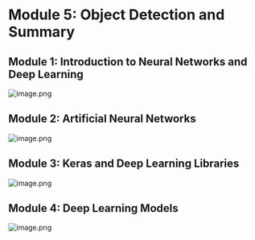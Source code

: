

# Module 5: Object Detection and Summary
## Module 1: Introduction to Neural Networks and Deep Learning
![image.png](https://prod-files-secure.s3.us-west-2.amazonaws.com/03e82b26-cccb-4906-bb56-adabcbdc0655/a8d40bcb-c482-4026-8872-311e16b2dc63/image.png?X-Amz-Algorithm=AWS4-HMAC-SHA256&X-Amz-Content-Sha256=UNSIGNED-PAYLOAD&X-Amz-Credential=ASIAZI2LB466RJJFBVGY%2F20250206%2Fus-west-2%2Fs3%2Faws4_request&X-Amz-Date=20250206T141352Z&X-Amz-Expires=3600&X-Amz-Security-Token=IQoJb3JpZ2luX2VjEEYaCXVzLXdlc3QtMiJGMEQCIAO02jQBRe5EPiO8UqSQezTiLnecmC%2FtF6TyZBKdNcrYAiA0WFq7k%2FoRM55TTNN3NVjDfCG9%2BCD8WAeoBsw%2F%2FXgJxCr%2FAwhfEAAaDDYzNzQyMzE4MzgwNSIMIN4jgfdQF8tLFbj1KtwDxVnu047zqv7x%2FmU3ZU%2FKgrWRRKGO47sM84Z8og5mcW%2F07uYiTxpbY%2F5bWm7QKDhMNG8b294mCFkvJ%2FjqHzwj%2ByIrQEZCbNqwvCQjRz68iydqVJ8WgZuR07AWQ75hSRDorQdku5nrRyTuvCU3uMALpqucU1k9drqmxlCJ%2BfzT0kO%2BPnHzZEqp3I8EBB9%2BXvtC6TnUOzH1UsV3Zy2%2BwKS%2BLWd%2BDVDGG%2BsQ5LOZkG%2FonRTkB3A%2BIHYDPofpSyte9OUS7TEhD1e4wIc10ukW5cy6uTiAfHZgGIU7m2K%2BPmcgHhhqZcdjCJnEfm9ZNeoF1uPLsR%2B5R1zPEhjV42mhiRBZG00exflOYpVXx94739C0kn91uue8GUuRM5m7MZVywMxRbjlJG%2FjBWUvtI73a9u0%2BB79Sm7614NWKB8U%2FaF5IPIwT0Nl3Vs2utvfVEpTBkf7L7K9xhOr7B3yGO18s%2Ba98%2Bu3YCOKSr5tMAg4s4zDEQc1WedbzkmzID5qtxHOgY3g2LWwi1z2CEmtQ6AJZPsY9A%2B0DsA%2FXrH5SYpVPsiYMKY%2FjYdbwn8Ny34qWNXdimNMOQ0cM%2BAzCWeLmCA%2Fl3uj2YUxv2M3ZagI7Dr%2BYIzuXFdKuZCR1oB29pVG8oyEwrfmSvQY6pgEtFJGxueLWzIyUEn5tSWSgkwh51M12jmpiAVBPRQomuQUlSvESHherO5kM5A6K724fcT1Ims8xoDPltyAsSdfGq1%2FwFtWSH8QXSdKmHwp%2Bvy9OSboGRMI%2BT5okny8DTRmUN%2F5XRg1SxlKcjPeEeEHRVIYBdN9zSNohNc58NJ4srpTv%2FXWe3NobVx8moCBzkXxisP%2B6sFfsprBgqGPoJi9hAP5Zjsvu&X-Amz-Signature=fb8f2a46eb03e795cee1589a79e4584a639c91cf6a5cf667e766018a3fcdb1c2&X-Amz-SignedHeaders=host&x-id=GetObject)
## Module 2: Artificial Neural Networks
![image.png](https://prod-files-secure.s3.us-west-2.amazonaws.com/03e82b26-cccb-4906-bb56-adabcbdc0655/5157ca89-62da-41d9-a98f-6432b71047a9/image.png?X-Amz-Algorithm=AWS4-HMAC-SHA256&X-Amz-Content-Sha256=UNSIGNED-PAYLOAD&X-Amz-Credential=ASIAZI2LB466RJJFBVGY%2F20250206%2Fus-west-2%2Fs3%2Faws4_request&X-Amz-Date=20250206T141352Z&X-Amz-Expires=3600&X-Amz-Security-Token=IQoJb3JpZ2luX2VjEEYaCXVzLXdlc3QtMiJGMEQCIAO02jQBRe5EPiO8UqSQezTiLnecmC%2FtF6TyZBKdNcrYAiA0WFq7k%2FoRM55TTNN3NVjDfCG9%2BCD8WAeoBsw%2F%2FXgJxCr%2FAwhfEAAaDDYzNzQyMzE4MzgwNSIMIN4jgfdQF8tLFbj1KtwDxVnu047zqv7x%2FmU3ZU%2FKgrWRRKGO47sM84Z8og5mcW%2F07uYiTxpbY%2F5bWm7QKDhMNG8b294mCFkvJ%2FjqHzwj%2ByIrQEZCbNqwvCQjRz68iydqVJ8WgZuR07AWQ75hSRDorQdku5nrRyTuvCU3uMALpqucU1k9drqmxlCJ%2BfzT0kO%2BPnHzZEqp3I8EBB9%2BXvtC6TnUOzH1UsV3Zy2%2BwKS%2BLWd%2BDVDGG%2BsQ5LOZkG%2FonRTkB3A%2BIHYDPofpSyte9OUS7TEhD1e4wIc10ukW5cy6uTiAfHZgGIU7m2K%2BPmcgHhhqZcdjCJnEfm9ZNeoF1uPLsR%2B5R1zPEhjV42mhiRBZG00exflOYpVXx94739C0kn91uue8GUuRM5m7MZVywMxRbjlJG%2FjBWUvtI73a9u0%2BB79Sm7614NWKB8U%2FaF5IPIwT0Nl3Vs2utvfVEpTBkf7L7K9xhOr7B3yGO18s%2Ba98%2Bu3YCOKSr5tMAg4s4zDEQc1WedbzkmzID5qtxHOgY3g2LWwi1z2CEmtQ6AJZPsY9A%2B0DsA%2FXrH5SYpVPsiYMKY%2FjYdbwn8Ny34qWNXdimNMOQ0cM%2BAzCWeLmCA%2Fl3uj2YUxv2M3ZagI7Dr%2BYIzuXFdKuZCR1oB29pVG8oyEwrfmSvQY6pgEtFJGxueLWzIyUEn5tSWSgkwh51M12jmpiAVBPRQomuQUlSvESHherO5kM5A6K724fcT1Ims8xoDPltyAsSdfGq1%2FwFtWSH8QXSdKmHwp%2Bvy9OSboGRMI%2BT5okny8DTRmUN%2F5XRg1SxlKcjPeEeEHRVIYBdN9zSNohNc58NJ4srpTv%2FXWe3NobVx8moCBzkXxisP%2B6sFfsprBgqGPoJi9hAP5Zjsvu&X-Amz-Signature=54409a0da6ac3762dc093b12476e35ae41894a6926b6a4b02583c11d46e47b91&X-Amz-SignedHeaders=host&x-id=GetObject)
## Module 3: Keras and Deep Learning Libraries
![image.png](https://prod-files-secure.s3.us-west-2.amazonaws.com/03e82b26-cccb-4906-bb56-adabcbdc0655/5089ce50-05f1-470d-ad42-42503bf1df5f/image.png?X-Amz-Algorithm=AWS4-HMAC-SHA256&X-Amz-Content-Sha256=UNSIGNED-PAYLOAD&X-Amz-Credential=ASIAZI2LB466RJJFBVGY%2F20250206%2Fus-west-2%2Fs3%2Faws4_request&X-Amz-Date=20250206T141352Z&X-Amz-Expires=3600&X-Amz-Security-Token=IQoJb3JpZ2luX2VjEEYaCXVzLXdlc3QtMiJGMEQCIAO02jQBRe5EPiO8UqSQezTiLnecmC%2FtF6TyZBKdNcrYAiA0WFq7k%2FoRM55TTNN3NVjDfCG9%2BCD8WAeoBsw%2F%2FXgJxCr%2FAwhfEAAaDDYzNzQyMzE4MzgwNSIMIN4jgfdQF8tLFbj1KtwDxVnu047zqv7x%2FmU3ZU%2FKgrWRRKGO47sM84Z8og5mcW%2F07uYiTxpbY%2F5bWm7QKDhMNG8b294mCFkvJ%2FjqHzwj%2ByIrQEZCbNqwvCQjRz68iydqVJ8WgZuR07AWQ75hSRDorQdku5nrRyTuvCU3uMALpqucU1k9drqmxlCJ%2BfzT0kO%2BPnHzZEqp3I8EBB9%2BXvtC6TnUOzH1UsV3Zy2%2BwKS%2BLWd%2BDVDGG%2BsQ5LOZkG%2FonRTkB3A%2BIHYDPofpSyte9OUS7TEhD1e4wIc10ukW5cy6uTiAfHZgGIU7m2K%2BPmcgHhhqZcdjCJnEfm9ZNeoF1uPLsR%2B5R1zPEhjV42mhiRBZG00exflOYpVXx94739C0kn91uue8GUuRM5m7MZVywMxRbjlJG%2FjBWUvtI73a9u0%2BB79Sm7614NWKB8U%2FaF5IPIwT0Nl3Vs2utvfVEpTBkf7L7K9xhOr7B3yGO18s%2Ba98%2Bu3YCOKSr5tMAg4s4zDEQc1WedbzkmzID5qtxHOgY3g2LWwi1z2CEmtQ6AJZPsY9A%2B0DsA%2FXrH5SYpVPsiYMKY%2FjYdbwn8Ny34qWNXdimNMOQ0cM%2BAzCWeLmCA%2Fl3uj2YUxv2M3ZagI7Dr%2BYIzuXFdKuZCR1oB29pVG8oyEwrfmSvQY6pgEtFJGxueLWzIyUEn5tSWSgkwh51M12jmpiAVBPRQomuQUlSvESHherO5kM5A6K724fcT1Ims8xoDPltyAsSdfGq1%2FwFtWSH8QXSdKmHwp%2Bvy9OSboGRMI%2BT5okny8DTRmUN%2F5XRg1SxlKcjPeEeEHRVIYBdN9zSNohNc58NJ4srpTv%2FXWe3NobVx8moCBzkXxisP%2B6sFfsprBgqGPoJi9hAP5Zjsvu&X-Amz-Signature=4378d1a813f027e57128ba1a051219553566f5c291a317ecca1248c52d88f379&X-Amz-SignedHeaders=host&x-id=GetObject)
## Module 4: Deep Learning Models
![image.png](https://prod-files-secure.s3.us-west-2.amazonaws.com/03e82b26-cccb-4906-bb56-adabcbdc0655/4e22fcb0-cfbc-4d28-b961-b9b8fde071f0/image.png?X-Amz-Algorithm=AWS4-HMAC-SHA256&X-Amz-Content-Sha256=UNSIGNED-PAYLOAD&X-Amz-Credential=ASIAZI2LB466RJJFBVGY%2F20250206%2Fus-west-2%2Fs3%2Faws4_request&X-Amz-Date=20250206T141352Z&X-Amz-Expires=3600&X-Amz-Security-Token=IQoJb3JpZ2luX2VjEEYaCXVzLXdlc3QtMiJGMEQCIAO02jQBRe5EPiO8UqSQezTiLnecmC%2FtF6TyZBKdNcrYAiA0WFq7k%2FoRM55TTNN3NVjDfCG9%2BCD8WAeoBsw%2F%2FXgJxCr%2FAwhfEAAaDDYzNzQyMzE4MzgwNSIMIN4jgfdQF8tLFbj1KtwDxVnu047zqv7x%2FmU3ZU%2FKgrWRRKGO47sM84Z8og5mcW%2F07uYiTxpbY%2F5bWm7QKDhMNG8b294mCFkvJ%2FjqHzwj%2ByIrQEZCbNqwvCQjRz68iydqVJ8WgZuR07AWQ75hSRDorQdku5nrRyTuvCU3uMALpqucU1k9drqmxlCJ%2BfzT0kO%2BPnHzZEqp3I8EBB9%2BXvtC6TnUOzH1UsV3Zy2%2BwKS%2BLWd%2BDVDGG%2BsQ5LOZkG%2FonRTkB3A%2BIHYDPofpSyte9OUS7TEhD1e4wIc10ukW5cy6uTiAfHZgGIU7m2K%2BPmcgHhhqZcdjCJnEfm9ZNeoF1uPLsR%2B5R1zPEhjV42mhiRBZG00exflOYpVXx94739C0kn91uue8GUuRM5m7MZVywMxRbjlJG%2FjBWUvtI73a9u0%2BB79Sm7614NWKB8U%2FaF5IPIwT0Nl3Vs2utvfVEpTBkf7L7K9xhOr7B3yGO18s%2Ba98%2Bu3YCOKSr5tMAg4s4zDEQc1WedbzkmzID5qtxHOgY3g2LWwi1z2CEmtQ6AJZPsY9A%2B0DsA%2FXrH5SYpVPsiYMKY%2FjYdbwn8Ny34qWNXdimNMOQ0cM%2BAzCWeLmCA%2Fl3uj2YUxv2M3ZagI7Dr%2BYIzuXFdKuZCR1oB29pVG8oyEwrfmSvQY6pgEtFJGxueLWzIyUEn5tSWSgkwh51M12jmpiAVBPRQomuQUlSvESHherO5kM5A6K724fcT1Ims8xoDPltyAsSdfGq1%2FwFtWSH8QXSdKmHwp%2Bvy9OSboGRMI%2BT5okny8DTRmUN%2F5XRg1SxlKcjPeEeEHRVIYBdN9zSNohNc58NJ4srpTv%2FXWe3NobVx8moCBzkXxisP%2B6sFfsprBgqGPoJi9hAP5Zjsvu&X-Amz-Signature=60e768f5f7771f95c9570268067bad73708a7b78ab37e1091147afbadecda04b&X-Amz-SignedHeaders=host&x-id=GetObject)